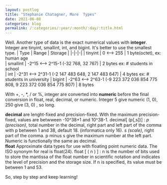 ```yaml
---
layout: postlog
title: "Stephanie Chatagner, More  Types"
date: 2021-06-08
categories: blog
permalink: /:categories/:year/:month/:day/:title.html
---
```


Well. 
Another type of data is the exact numerical values with **integer**. Integer are tinyint, smallint, int, and bigint. It's better to use the smallest type. 
| Type | Range | Storage |
|-|-|-|
| tinyint | 0 <--> 255 | 1 byte(octet), ex: human age   
| smallint | -2^15 <--> 2^15-1 (-32 768, 32 767) | 2 bytes ex: # students in school  
| int | -2^31 <--> 2^31-1 (-2 147 483 648, 2 147 483 647) | 4 bytes ex: # students in university
| bigint | -2^63 <--> 2^63-1 (-9 223 372 036 854 775 808, 9 223 372 036 854 775 807) | 8 bytes

With +, -, \*, / or %, integer are converted into **numeric** before the final conversion in float, real, decimal, or numeric. Integer 5 give numeric (1, 0), 250 give (3, 0) , so long.

**decimal** are lenght-fixed and precision-fixed. With the maximum precision-fixed, values are betwween -10^38+1 and 10^38-1. decimal[ (p[,s])] : *p (precison)*, total number in the decimal, right part and left part of the comma with p between 1 and 38, default 18. (informatica only 16). *s (scale)*, right part of the comma. p minus s give the maximum number at the left part. Numeric is functionally the same as decimal.   
**float** Approximate data types for use with floating point numeric data. The ISO synonym for real is float(24). float [ ( n ) ] : n is the number of bits used to store the mantissa of the float number in scientific notation and indicates the level of precision and the storage size. If n is specified, its value must be between 1 and 53.    






So, step by step and keep learning!
